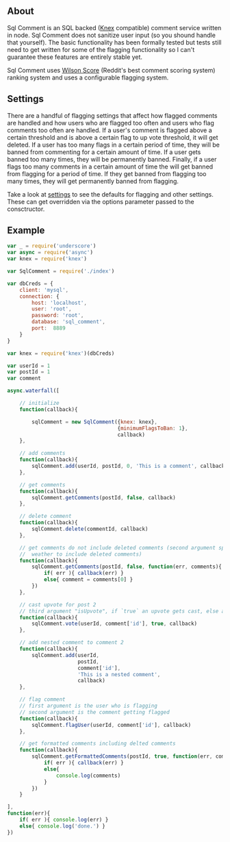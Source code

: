 ## About

Sql Comment is an SQL backed ([Knex](http://knexjs.org/) compatible) comment service written in node. Sql Comment does not sanitize user input (so you shound handle that yourself). The basic functionality has been formally tested but tests still need to get written for some of the flagging functionality so I can't guarantee these features are entirely stable yet.

Sql Comment uses [Wilson Score](http://www.evanmiller.org/how-not-to-sort-by-average-rating.html) (Reddit's best comment scoring system) ranking system and uses a configurable flagging system.

## Settings

There are a handful of flagging settings that affect how flagged comments are handled and how users who are flagged too often and users who flag comments too often are handled. If a user's comment is flagged above a certain threshold and is above a certain flag to up vote threshold, it will get deleted. If a user has too many flags in a certain period of time, they will be banned from commenting for a certain amount of time. If a user gets banned too many times, they will be permanently banned. Finally, if a user flags too many comments in a certain amount of time the will get banned from flagging for a period of time. If they get banned from flagging too many times, they will get permanently banned from flagging.

Take a look at [settings]('./settings.js') to see the defaults for flagging and other settings. These can get overridden via the options parameter passed to the consctructor.

## Example

```Javascript
var _ = require('underscore')
var async = require('async')
var knex = require('knex')

var SqlComment = require('./index')

var dbCreds = {
    client: 'mysql',
    connection: {
        host: 'localhost',
        user: 'root',
        password: 'root',
        database: 'sql_comment',
        port:  8889
    }
}

var knex = require('knex')(dbCreds)

var userId = 1
var postId = 1
var comment

async.waterfall([

    // initialize
    function(callback){

        sqlComment = new SqlComment({knex: knex},
                                    {minimumFlagsToBan: 1},
                                    callback)
    },

    // add comments
    function(callback){
        sqlComment.add(userId, postId, 0, 'This is a comment', callback)
    },

    // get comments
    function(callback){
        sqlComment.getComments(postId, false, callback)
    },

    // delete comment
    function(callback){
        sqlComment.delete(commentId, callback)
    },

    // get comments do not include deleted comments (second argument specifices
    //  weather to include deleted comments)
    function(callback){
        sqlComment.getComments(postId, false, function(err, comments){
            if( err ){ callback(err) }
            else{ comment = comments[0] }
        })
    },

    // cast upvote for post 2
    // third argument "isUpvote", if `true` an upvote gets cast, else a downvote
    function(callback){
        sqlComment.vote(userId, comment['id'], true, callback)
    },

    // add nested comment to comment 2
    function(callback){
        sqlComment.add(userId,
                       postId,
                       comment['id'],
                       'This is a nested comment',
                       callback)
    },

    // flag comment
    // first argument is the user who is flagging
    // second argument is the comment getting flagged
    function(callback){
        sqlComment.flagUser(userId, comment['id'], callback)
    },

    // get formatted comments including delted comments
    function(callback){
        sqlComment.getFormattedComments(postId, true, function(err, comments){
            if( err ){ callback(err) }
            else{
                console.log(comments)
            }
        })
    }

],
function(err){
    if( err ){ console.log(err) }
    else{ console.log('done.') }
})
```
